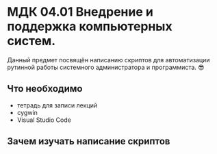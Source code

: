 # **МДК 04.01 Внедрение и поддержка компьютерных систем.**
Данный предмет посвящён написанию скриптов для автоматизации рутинной работы системного администратора и программиста. :sunglasses:
## Что необходимо
* тетрадь для записи лекций
* cygwin
* Visual Studio Code
## Зачем изучать написание скриптов

